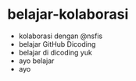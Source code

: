 # belajar-kolaborasi
- kolaborasi dengan @nsfis
- belajar GitHub Dicoding
- belajar di dicoding yuk
- ayo belajar
- ayo
